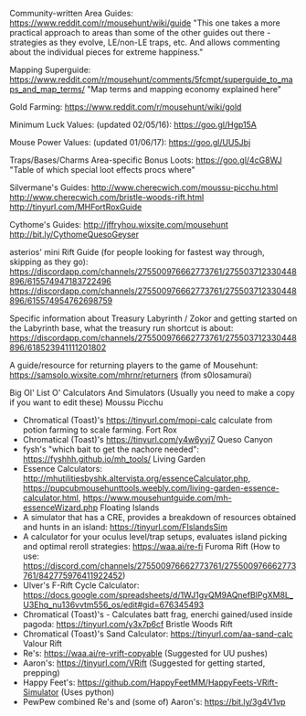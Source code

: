 Community-written Area Guides: https://www.reddit.com/r/mousehunt/wiki/guide
"This one takes a more practical approach to areas than some of the other guides out there - strategies as they evolve, LE/non-LE traps, etc. And allows commenting about the individual pieces for extreme happiness."

Mapping Superguide: https://www.reddit.com/r/mousehunt/comments/5fcmpt/superguide_to_maps_and_map_terms/
"Map terms and mapping economy explained here"

Gold Farming: https://www.reddit.com/r/mousehunt/wiki/gold

Minimum Luck Values: (updated 02/05/16): https://goo.gl/Hgp15A

Mouse Power Values: (updated 01/06/17): https://goo.gl/UU5Jbj

Traps/Bases/Charms Area-specific Bonus Loots: https://goo.gl/4cG8WJ
"Table of which special loot effects procs where"

Silvermane's Guides:
http://www.cherecwich.com/moussu-picchu.html
http://www.cherecwich.com/bristle-woods-rift.html
http://tinyurl.com/MHFortRoxGuide

Cythome's Guides:
http://jffryhou.wixsite.com/mousehunt
http://bit.ly/CythomeQuesoGeyser

asterios' mini Rift Guide (for people looking for fastest way through, skipping as they go):
https://discordapp.com/channels/275500976662773761/275503712330448896/615574947183722496
https://discordapp.com/channels/275500976662773761/275503712330448896/615574954762698759

Specific information about Treasury Labyrinth / Zokor and getting started on the Labyrinth base, what the treasury run shortcut is about: https://discordapp.com/channels/275500976662773761/275503712330448896/618523941111201802

A guide/resource for returning players to the game of Mousehunt: https://samsolo.wixsite.com/mhrnr/returners (from s0losamurai)

Big Ol' List O' Calculators And Simulators (Usually you need to make a copy if you want to edit these)
Moussu Picchu

- Chromatical (Toast)'s https://tinyurl.com/mopi-calc calculate from potion farming to scale farming.
  Fort Rox
- Chromatical (Toast)'s https://tinyurl.com/y4w6yvj7
  Queso Canyon
- fysh's "which bait to get the nachore needed": https://fyshhh.github.io/mh_tools/
  Living Garden
- Essence Calculators: http://mhutilitiesbyshk.altervista.org/essenceCalculator.php,
  https://pupcubmousehunttools.weebly.com/living-garden-essence-calculator.html, https://www.mousehuntguide.com/mh-essenceWizard.php
  Floating Islands
- A simulator that has a CRE, provides a breakdown of resources obtained and hunts in an island: https://tinyurl.com/FIslandsSim
- A calculator for your oculus level/trap setups, evaluates island picking and optimal reroll strategies: https://waa.ai/re-fi
  Furoma Rift (How to use: https://discord.com/channels/275500976662773761/275500976662773761/842775976411922452)
- Ulver's F-Rift Cycle Calculator: https://docs.google.com/spreadsheets/d/1WJ1gvQM9AQnefBlPgXM8L_U3Ehq_nu136vvtm556_os/edit#gid=676345493
- Chromatical (Toast)'s - Calculates batt frag, enerchi gained/used inside pagoda: https://tinyurl.com/y3x7p6cf
  Bristle Woods Rift
- Chromatical (Toast)'s Sand Calculator: https://tinyurl.com/aa-sand-calc
  Valour Rift
- Re's: https://waa.ai/re-vrift-copyable (Suggested for UU pushes)
- Aaron's: https://tinyurl.com/VRift (Suggested for getting started, prepping)
- Happy Feet's: https://github.com/HappyFeetMM/HappyFeets-VRift-Simulator (Uses python)
- PewPew combined Re's and (some of) Aaron's: https://bit.ly/3g4V1vp
